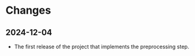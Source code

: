 # Changes

## 2024-12-04

- The first release of the project that implements the preprocessing step.
